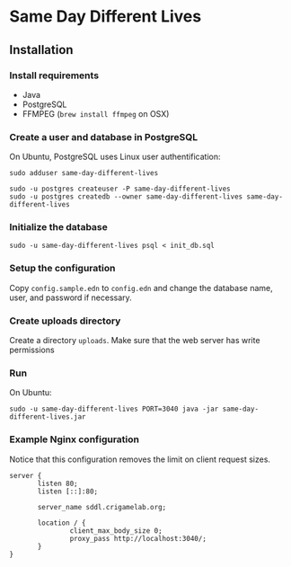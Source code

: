 # Same Day Different Lives

## Installation 

### Install requirements

* Java
* PostgreSQL
* FFMPEG (`brew install ffmpeg` on OSX)


### Create a user and database in PostgreSQL

On Ubuntu, PostgreSQL uses Linux user authentification:

```
sudo adduser same-day-different-lives

sudo -u postgres createuser -P same-day-different-lives
sudo -u postgres createdb --owner same-day-different-lives same-day-different-lives
```

### Initialize the database

```
sudo -u same-day-different-lives psql < init_db.sql
```


### Setup the configuration

Copy `config.sample.edn` to `config.edn` and change the database name, user, and password if necessary.


### Create uploads directory

Create a directory `uploads`. Make sure that the web server has write permissions


### Run 

On Ubuntu:

```
sudo -u same-day-different-lives PORT=3040 java -jar same-day-different-lives.jar
```


### Example Nginx configuration

Notice that this configuration removes the limit on client request sizes.

```
server {
       listen 80;
       listen [::]:80;

       server_name sddl.crigamelab.org;

       location / {
               client_max_body_size 0;
               proxy_pass http://localhost:3040/;
       }
}
```

